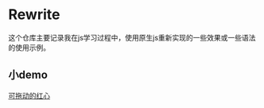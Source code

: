 # Rewrite

这个仓库主要记录我在js学习过程中，使用原生js重新实现的一些效果或一些语法的使用示例。

## 小demo
[可拖动的红心](https://sheben404.github.io/scr/reInvent/draggable-div/)
